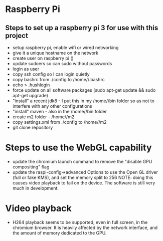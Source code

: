 # Raspberry Pi

## Steps to set up a raspberry pi 3 for use with this project

- setup raspberry pi, enable wifi or wired networking
- give it a unique hostname on the network
- create user on raspberry pi (<me>)
- update sudoers so <me> can sudo without passwords
- login as user <me>
- copy ssh config so I can login quietly
- copy bashrc from ./config to /home/<me>/.bashrc
- echo > .hushlogin
- force update on all software packages (sudo apt-get update && sudo apt-get upgrade)
- "install" a recent jdk8 - I put this in my /home/<me>/bin folder so as not to interfere with any other configurations
- "install" maven - also in the /home/<me>/bin folder
- create m2 folder - /home/<me>/m2
- copy settings.xml from ./config to /home/<me>/m2
- git clone repository

# Steps to use the WebGL capability
- update the chromium launch command to remove the "disable GPU compositing" flag
- update the raspi-config->advanced Options to use the Open GL driver (full or fake KMS), and set the memory split to 256
  NOTE: doing this causes video playback to fail on the device. The software is still very much in development.

# Video playback
- H264 playback seems to be supported, even in full screen, in the chromium browser. It is heavily affected by the network interface, and the amount of memory dedicated to the GPU.
